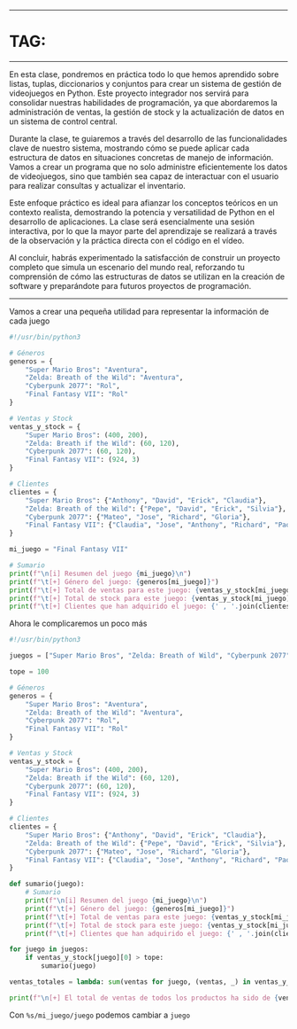 
---
# TAG: 
----
En esta clase, pondremos en práctica todo lo que hemos aprendido sobre listas, tuplas, diccionarios y conjuntos para crear un sistema de gestión de videojuegos en Python. Este proyecto integrador nos servirá para consolidar nuestras habilidades de programación, ya que abordaremos la administración de ventas, la gestión de stock y la actualización de datos en un sistema de control central.

Durante la clase, te guiaremos a través del desarrollo de las funcionalidades clave de nuestro sistema, mostrando cómo se puede aplicar cada estructura de datos en situaciones concretas de manejo de información. Vamos a crear un programa que no solo administre eficientemente los datos de videojuegos, sino que también sea capaz de interactuar con el usuario para realizar consultas y actualizar el inventario.

Este enfoque práctico es ideal para afianzar los conceptos teóricos en un contexto realista, demostrando la potencia y versatilidad de Python en el desarrollo de aplicaciones. La clase será esencialmente una sesión interactiva, por lo que la mayor parte del aprendizaje se realizará a través de la observación y la práctica directa con el código en el vídeo.

Al concluir, habrás experimentado la satisfacción de construir un proyecto completo que simula un escenario del mundo real, reforzando tu comprensión de cómo las estructuras de datos se utilizan en la creación de software y preparándote para futuros proyectos de programación.

---
Vamos a crear una pequeña utilidad para representar la información de cada juego 

```python
#!/usr/bin/python3

# Géneros
generos = {
	"Super Mario Bros": "Aventura",
	"Zelda: Breath of the Wild": "Aventura",
	"Cyberpunk 2077": "Rol",
	"Final Fantasy VII": "Rol"
}

# Ventas y Stock
ventas_y_stock = {
	"Super Mario Bros": (400, 200),
	"Zelda: Breath if the Wild": (60, 120),
	"Cyberpunk 2077": (60, 120),
	"Final Fantasy VII": (924, 3)
}

# Clientes 
clientes = {
	"Super Mario Bros": {"Anthony", "David", "Erick", "Claudia"},
	"Zelda: Breath of the Wild": {"Pepe", "David", "Erick", "Silvia"},
	"Cyberpunk 2077": {"Mateo", "Jose", "Richard", "Gloria"},
	"Final Fantasy VII": {"Claudia", "Jose", "Anthony", "Richard", "Paola"}
}

mi_juego = "Final Fantasy VII"

# Sumario
print(f"\n[i] Resumen del juego {mi_juego}\n")
print(f"\t[+] Género del juego: {generos[mi_juego]}")
print(f"\t[+] Total de ventas para este juego: {ventas_y_stock[mi_juego][0]} unidades")
print(f"\t[+] Total de stock para este juego: {ventas_y_stock[mi_juego][1]} unidades")
print(f"\t[+] Clientes que han adquirido el juego: {' , '.join(clientes[mi_juego])}")
```

Ahora le complicaremos un poco más

```python
#!/usr/bin/python3

juegos = ["Super Mario Bros", "Zelda: Breath of Wild", "Cyberpunk 2077", "Final Fantasy VII"]

tope = 100

# Géneros
generos = {
	"Super Mario Bros": "Aventura",
	"Zelda: Breath of the Wild": "Aventura",
	"Cyberpunk 2077": "Rol",
	"Final Fantasy VII": "Rol"
}

# Ventas y Stock
ventas_y_stock = {
	"Super Mario Bros": (400, 200),
	"Zelda: Breath if the Wild": (60, 120),
	"Cyberpunk 2077": (60, 120),
	"Final Fantasy VII": (924, 3)
}

# Clientes 
clientes = {
	"Super Mario Bros": {"Anthony", "David", "Erick", "Claudia"},
	"Zelda: Breath of the Wild": {"Pepe", "David", "Erick", "Silvia"},
	"Cyberpunk 2077": {"Mateo", "Jose", "Richard", "Gloria"},
	"Final Fantasy VII": {"Claudia", "Jose", "Anthony", "Richard", "Paola"}
}

def sumario(juego):
	# Sumario
	print(f"\n[i] Resumen del juego {mi_juego}\n")
	print(f"\t[+] Género del juego: {generos[mi_juego]}")
	print(f"\t[+] Total de ventas para este juego: {ventas_y_stock[mi_juego][0]} unidades")
	print(f"\t[+] Total de stock para este juego: {ventas_y_stock[mi_juego][1]} unidades")
	print(f"\t[+] Clientes que han adquirido el juego: {' , '.join(clientes[mi_juego])}")

for juego in juegos:
	if ventas_y_stock[juego][0] > tope:
		sumario(juego)

ventas_totales = lambda: sum(ventas for juego, (ventas, _) in ventas_y_stock.items() if ventas_y_stock[juego][0] > tope)

print(f"\n[+] El total de ventas de todos los productos ha sido de {ventas_totales()} productos")
```

Con `%s/mi_juego/juego` podemos cambiar a `juego`

